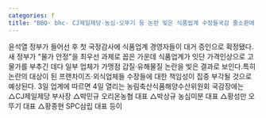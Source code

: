 ```yaml
---
categories: f
title: "BBQ· bhc· CJ제일제당·농심·오뚜기 등 논란 빚은 식품업계 수장들국감 줄소환에 긴장감"
---
```

윤석열 정부가 들어선 후 첫 국정감사에 식품업계 경영자들이 대거 증인으로 확정됐다. 새 정부가 "물가 안정"을 최우선 과제로 꼽은 가운데 식품업계가 잇단 가격인상으로 고물가를 부추긴 데다 일부 업체가 가맹점 갑질·유해물질 논란을 빚은 결과로 보인다.특히 논란의 대상이 된 프랜차이즈·외식업체들 수장들에 대한 책임성이 집중 부각될 것으로 예상된다. 3일 업계에 따르면 4일 열리는 농림축산식품해양수산위원회 국감장에는 △CJ제일제당 부사장 △박민규 오리온농협 대표 △박상규 농심미분 대표 △황성만 오뚜기 대표 △황종현 SPC삼립 대표 등이